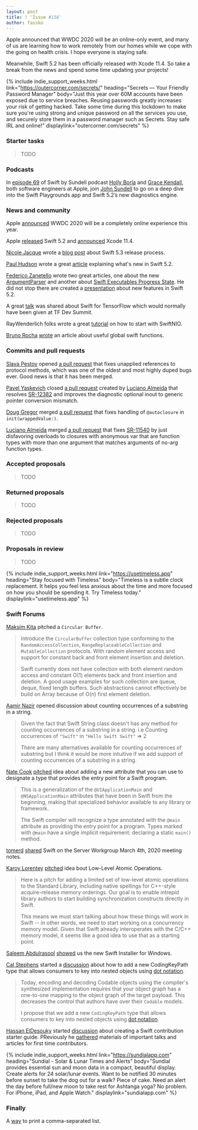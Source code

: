 ```yaml
---
layout: post
title: ! 'Issue #156'
author: fassko
---
```


Apple announced that WWDC 2020 will be an online-only event, and many of us are learning how to work remotely from our homes while we cope with the going on health crisis. I hope everyone is staying safe.

Meanwhile, Swift 5.2 has been officially released with Xcode 11.4. So take a break from the news and spend some time updating your projects!

<!--excerpt-->

{% include indie_support_weeks.html link="https://outercorner.com/secrets/" heading="Secrets — Your Friendly Password Manager" body="Just this year over 60M accounts have been exposed due to service breaches. Reusing passwords greatly increases your risk of getting hacked. Take some time during this lockdown to make sure you're using strong and unique password on all the services you use, and securely store them in a password manager such as Secrets. Stay safe IRL and online!" displaylink="outercorner.com/secrets" %}

### Starter tasks

> TODO

### Podcasts

In [episode 69](https://www.swiftbysundell.com/podcast/69/) of Swift by Sundell podcast [Holly Borla](https://twitter.com/hollyborla) and [Grace Kendall](https://twitter.com/gracekendall26), both software engineers at Apple, join [John Sundell](https://twitter.com/johnsundell) to go on a deep dive into the Swift Playgrounds app and Swift 5.2’s new diagnostics engine.

### News and community

Apple [announced](https://developer.apple.com/wwdc20/) WWDC 2020 will be a completely online experience this year.

Apple [released](https://swift.org/blog/swift-5-2-released/) Swift 5.2 and [announced](https://developer.apple.com/documentation/xcode_release_notes/xcode_11_4_release_notes) Xcode 11.4.

[Nicole Jacque](https://github.com/najacque/) wrote a [blog post](https://swift.org/blog/5-3-release-process/) about Swift 5.3 release process.

[Paul Hudson](https://twitter.com/twostraws) wrote a great [article](https://www.hackingwithswift.com/articles/212/whats-new-in-swift-5-2) explaining what's new in Swift 5.2.

[Federico Zanetello](https://twitter.com/zntfdr) wrote two great articles, one about the new [ArgumentParser](https://www.fivestars.blog/code/a-look-into-argument-parser.html) and another about [Swift Executables Progress State](https://www.fivestars.blog/code/executables-progress.html).
He did not stop there are created a [presentation](https://speakerdeck.com/zntfdr/whats-new-in-swift-5-dot-2) about new features in Swift 5.2.

A great [talk](https://drive.google.com/file/d/1gI6Zk2jS0-MNkckYBnRFNtVCHoGKHWct/view) was shared about Swift for TensorFlow which would normally have been given at TF Dev Summit.

RayWenderlich folks wrote a great [tutorial](https://www.raywenderlich.com/8016626-swiftnio-tutorial-practical-guide-for-asynchronous-problems) on how to start with SwiftNIO.

[Bruno Rocha](https://twitter.com/rockbruno_) [wrote](https://swiftrocks.com/useful-global-swift-functions.html) an article about useful global swift functions.


### Commits and pull requests

[Slava Pestov](https://twitter.com/slava_pestov) opened [a pull request](https://github.com/apple/swift/pull/28698) that fixes unapplied references to protocol methods, which was one of the oldest and most highly duped bugs ever. Good news is that it has been merged.

[Pavel Yaskevich](https://github.com/xedin) closed [a pull request](https://github.com/apple/swift/pull/30627) created by [Luciano Almeida](https://github.com/LucianoPAlmeida) that resolves [SR-12382](https://bugs.swift.org/browse/SR-12382) and improves the diagnostic optional inout to generic pointer conversion mismatch.

[Doug Gregor](https://twitter.com/dgregor79) merged [a pull request](https://github.com/apple/swift/pull/30537) that fixes handling of `@autoclosure` in `init(wrappedValue:)`.

[Luciano Almeida](https://github.com/LucianoPAlmeida) merged [a pull request](https://github.com/apple/swift/pull/30440) that fixes [SR-11540](https://bugs.swift.org/browse/SR-11540) by just disfavoring overloads to closures with anonymous var that are function types with more than one argument that matches arguments of no-arg function types.

### Accepted proposals

> TODO

### Returned proposals

> TODO

### Rejected proposals

> TODO

### Proposals in review

> TODO

{% include indie_support_weeks.html link="https://usetimeless.app" heading="Stay focused with Timeless" body="Timeless is a subtle clock replacement. It helps you feel less anxious about the time and more focused on how you should be spending it. Try Timeless today." displaylink="usetimeless.app" %}

### Swift Forums

[Maksim Kita](https://github.com/kitaisreal) pitched a `Circular Buffer`.

> Introduce the `CircularBuffer` collection type conforming to the `RandomAccessCollection`,
`RangeReplaceableCollection` and `MutableCollection` protocols. With random element
access and support for constant back and front element insertion and deletion.
> 
> Swift currently does not have collection with both element random access
and constant O(1) elements back and front insertion and deletion. A good
usage examples for such collection are queue, deque, fixed length buffers.
Such abstractions cannot effectively be build on Array because of O(n) first element deletion.

[Aamir Nazir](https://forums.swift.org/u/aamir-nazir) opened discussion about counting occurrences of a substring in a string.

> Given the fact that Swift String class doesn't has any method for counting occurrences of a substring in a string. i.e
> Counting occurrences of `"Swift"` in `"Hello Swift Swift"` => 2
> 
> There are many alternatives available for counting occurrences of substring but I think it would be more intuitive if we add support of counting occurrences of a substring in a string.

[Nate Cook](https://twitter.com/nnnnnnnn) [pitched](https://forums.swift.org/t/main-type-based-program-execution/34624) idea about adding a new attribute that you can use to designate a type that provides the entry point for a Swift program.

> This is a generalization of the `@UIApplicationMain` and `@NSApplicationMain` attributes that have been in Swift from the beginning, making that specialized behavior available to any library or framework.
> 
> The Swift compiler will recognize a type annotated with the `@main` attribute as providing the entry point for a program. Types marked with `@main` have a single implicit requirement: declaring a static `main()` method.

[tomerd](https://forums.swift.org/u/tomerd) [shared](https://forums.swift.org/t/march-4th-2020/34617) Swift on the Server Workgroup March 4th, 2020 meeting notes.

[Karoy Lorentey](https://twitter.com/lorentey) [pitched](https://forums.swift.org/t/low-level-atomic-operations/34683) idea bout Low-Level Atomic Operations.

>Here is a pitch for adding a limited set of low-level atomic operations to the Standard Library, including native spellings for C++-style acquire-release memory orderings. Our goal is to enable intrepid library authors to start building synchronization constructs directly in Swift.
> 
> This means we must start talking about how these things will work in Swift -- in other words, we need to start working on a concurrency memory model. Given that Swift already interoperates with the C/C++ memory model, it seems like a good idea to use that as a starting point.

[Saleem Abdulrasool](https://twitter.com/compnerd) [showed](https://forums.swift.org/t/new-swift-installer-for-windows/34692) us the new Swift Installer for Windows.

[Cal Stephens](https://forums.swift.org/u/cal) started a [discussion](https://forums.swift.org/t/codingkeypath-add-support-for-encoding-and-decoding-nested-objects-with-dot-notation/34710) about how to add a new CodingKeyPath type that allows consumers to key into nested objects using [dot notation](https://developer.apple.com/documentation/objectivec/nsobject/1416468-value).

>Today, encoding and decoding Codable objects using the compiler's synthesized implementation requires that your object graph has a one-to-one mapping to the object graph of the target payload. This decreases the control that authors have over their `Codable` models.
> 
> I propose that we add a new `CodingKeyPath` type that allows consumers to key into nested objects using [dot notation](https://developer.apple.com/documentation/objectivec/nsobject/1416468-value).

[Hassan ElDesouky](https://forums.swift.org/u/HassanElDesouky) started [discussion](https://forums.swift.org/t/contribution-starter-guide/34747) about creating a Swift contribution starter guide. PReviously he [gathered](https://forums.swift.org/t/important-talks-and-articles-for-first-time-swift-contributors/34537) materials of important talks and articles for first time contributors.

{% include indie_support_weeks.html link="https://sundialapp.com" heading="Sundial - Solar & Lunar Times and Alerts" body="Sundial provides essential sun and moon data in a compact, beautiful display. Create alerts for 24 solar/lunar events. Want to be notified 30 minutes before sunset to take the dog out for a walk? Piece of cake. Need an alert the day before full/new moon to take rest for Ashtanga yoga? No problem. For iPhone, iPad, and Apple Watch." displaylink="sundialapp.com" %}

### Finally

A [way](https://twitter.com/jckarter/status/1238669170767585280) to print a comma-separated list.
